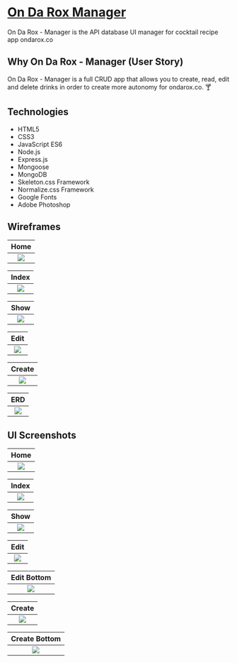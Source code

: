 # [On Da Rox Manager](https://ondarox-manager.herokuapp.com/)

On Da Rox - Manager is the API database UI manager for cocktail recipe app ondarox.co

## Why On Da Rox - Manager (User Story)

On Da Rox - Manager is a full CRUD app that allows you to create, read, edit and delete drinks in order to create more autonomy for ondarox.co. 🍸

## Technologies

- HTML5
- CSS3
- JavaScript ES6
- Node.js
- Express.js
- Mongoose
- MongoDB
- Skeleton.css Framework
- Normalize.css Framework
- Google Fonts
- Adobe Photoshop

## Wireframes

Home            | 
:-------------------------:|
![](./images/Ondarox-Manager-Home)  |

Index            | 
:-------------------------:|
![](./images/Ondarox-Manager-Index)  |

Show            | 
:-------------------------:|
![](./images/Ondarox-Manager-Show)  |

Edit            | 
:-------------------------:|
![](./images/Ondarox-Manager-Edit)  |

Create            | 
:-------------------------:|
![](./images/Ondarox-Manager-Create)  |

ERD            | 
:-------------------------:|
![](./images/Ondarox-Manager-ERD)  | 

## UI Screenshots

Home            | 
:-------------------------:|
![](./images/screenshots/Ondarox-Manager-UI-Home)  |

Index            | 
:-------------------------:|
![](./images/screenshots/Ondarox-Manager-UI-Index)  |

Show            | 
:-------------------------:|
![](./images/screenshots/Ondarox-Manager-UI-Show)  |

Edit            | 
:-------------------------:|
![](./images/screenshots/Ondarox-Manager-UI-Edit)  |

Edit Bottom            | 
:-------------------------:|
![](./images/screenshots/Ondarox-Manager-UI-Edit-2)  |

Create            | 
:-------------------------:|
![](./images/screenshots/Ondarox-Manager-UI-Create)  |

Create Bottom          | 
:-------------------------:|
![](./images/screenshots/Ondarox-Manager-UI-Create-2)  |